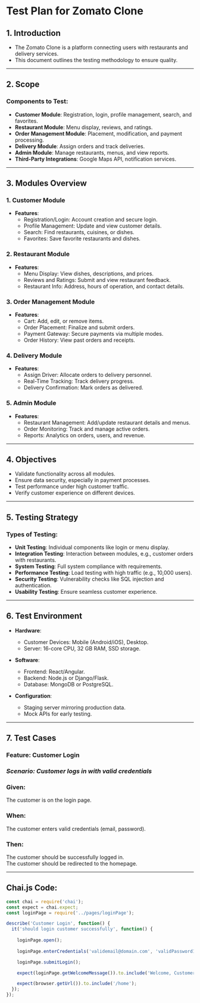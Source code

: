 # Test Plan for Zomato Clone

## 1. Introduction
- The Zomato Clone is a platform connecting users with restaurants and delivery services.
- This document outlines the testing methodology to ensure quality.

---

## 2. Scope
### Components to Test:
- **Customer Module**: Registration, login, profile management, search, and favorites.
- **Restaurant Module**: Menu display, reviews, and ratings.
- **Order Management Module**: Placement, modification, and payment processing.
- **Delivery Module**: Assign orders and track deliveries.
- **Admin Module**: Manage restaurants, menus, and view reports.
- **Third-Party Integrations**: Google Maps API, notification services.

---

## 3. Modules Overview

### **1. Customer Module**
- **Features**:
  - Registration/Login: Account creation and secure login.
  - Profile Management: Update and view customer details.
  - Search: Find restaurants, cuisines, or dishes.
  - Favorites: Save favorite restaurants and dishes.

### **2. Restaurant Module**
- **Features**:
  - Menu Display: View dishes, descriptions, and prices.
  - Reviews and Ratings: Submit and view restaurant feedback.
  - Restaurant Info: Address, hours of operation, and contact details.

### **3. Order Management Module**
- **Features**:
  - Cart: Add, edit, or remove items.
  - Order Placement: Finalize and submit orders.
  - Payment Gateway: Secure payments via multiple modes.
  - Order History: View past orders and receipts.

### **4. Delivery Module**
- **Features**:
  - Assign Driver: Allocate orders to delivery personnel.
  - Real-Time Tracking: Track delivery progress.
  - Delivery Confirmation: Mark orders as delivered.

### **5. Admin Module**
- **Features**:
  - Restaurant Management: Add/update restaurant details and menus.
  - Order Monitoring: Track and manage active orders.
  - Reports: Analytics on orders, users, and revenue.

---

## 4. Objectives
- Validate functionality across all modules.
- Ensure data security, especially in payment processes.
- Test performance under high customer traffic.
- Verify customer experience on different devices.

---

## 5. Testing Strategy
### Types of Testing:
- **Unit Testing**: Individual components like login or menu display.
- **Integration Testing**: Interaction between modules, e.g., customer orders with restaurants.
- **System Testing**: Full system compliance with requirements.
- **Performance Testing**: Load testing with high traffic (e.g., 10,000 users).
- **Security Testing**: Vulnerability checks like SQL injection and authentication.
- **Usability Testing**: Ensure seamless customer experience.

---

## 6. Test Environment
- **Hardware**:
  - Customer Devices: Mobile (Android/iOS), Desktop.
  - Server: 16-core CPU, 32 GB RAM, SSD storage.

- **Software**:
  - Frontend: React/Angular.
  - Backend: Node.js or Django/Flask.
  - Database: MongoDB or PostgreSQL.

- **Configuration**:
  - Staging server mirroring production data.
  - Mock APIs for early testing.

---

## 7. Test Cases
### Feature: Customer Login

### *Scenario: Customer logs in with valid credentials*

### Given:
The customer is on the login page.

### When:
The customer enters valid credentials (email, password).

### Then:
The customer should be successfully logged in.  
The customer should be redirected to the homepage.

---

## Chai.js Code:

```javascript
const chai = require('chai');
const expect = chai.expect;
const loginPage = require('../pages/loginPage'); 

describe('Customer Login', function() {
  it('should login customer successfully', function() {
    
    loginPage.open();
    
    loginPage.enterCredentials('validemail@domain.com', 'validPassword123');

    loginPage.submitLogin();

    expect(loginPage.getWelcomeMessage()).to.include('Welcome, Customer');

    expect(browser.getUrl()).to.include('/home');
  });
});


